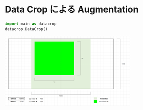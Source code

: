 # Data Crop による Augmentation

```python
import main as datacrop
datacrop.DataCrop()
```

<img src="../asset/image_resolution.png" width="400px">
